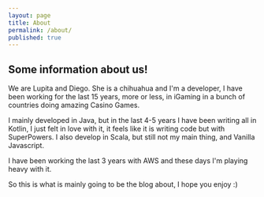 ```yaml
---
layout: page
title: About
permalink: /about/
published: true
---
```


## Some information about us! 

We are Lupita and Diego. She is a chihuahua and I'm a developer, I have been working for the last 15 years, more or less, in iGaming in a bunch of countries doing amazing Casino Games.

I mainly developed in Java, but in the last 4-5 years I have been writing all in Kotlin, I just felt in love with it, it feels like it is writing code but with SuperPowers. I also develop in Scala, but still not my main thing, and Vanilla Javascript.

I have been working the last 3 years with AWS and these days I'm playing heavy with it.

So this is what is mainly going to be the blog about, I hope you enjoy :)




